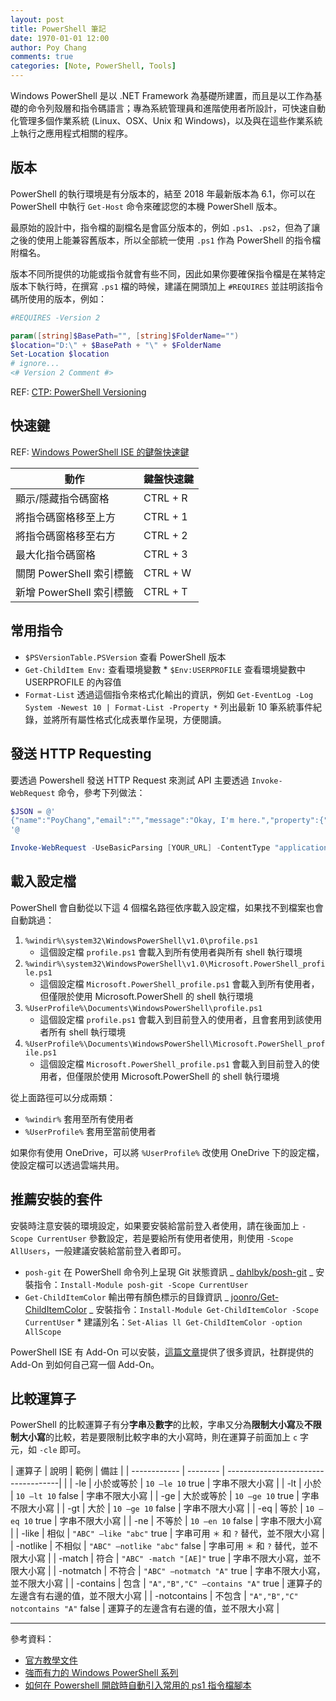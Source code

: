 ```yaml
---
layout: post
title: PowerShell 筆記
date: 1970-01-01 12:00
author: Poy Chang
comments: true
categories: [Note, PowerShell, Tools]
---
```


Windows PowerShell 是以 .NET Framework 為基礎所建置，而且是以工作為基礎的命令列殼層和指令碼語言；專為系統管理員和進階使用者所設計，可快速自動化管理多個作業系統 (Linux、OSX、Unix 和 Windows)，以及與在這些作業系統上執行之應用程式相關的程序。

## 版本

PowerShell 的執行環境是有分版本的，結至 2018 年最新版本為 6.1，你可以在 PowerShell 中執行 `Get-Host` 命令來確認您的本機 PowerShell 版本。

最原始的設計中，指令檔的副檔名是會區分版本的，例如 `.ps1`、`.ps2`，但為了讓之後的使用上能兼容舊版本，所以全部統一使用 `.ps1` 作為 PowerShell 的指令檔附檔名。

版本不同所提供的功能或指令就會有些不同，因此如果你要確保指令檔是在某特定版本下執行時，在撰寫 `.ps1` 檔的時候，建議在開頭加上 `#REQUIRES` 並註明該指令碼所使用的版本，例如：

```ps1
#REQUIRES -Version 2

param([string]$BasePath="", [string]$FolderName="")
$location="D:\" + $BasePath + "\" + $FolderName
Set-Location $location
# ignore...
<# Version 2 Comment #>
```

REF: [CTP: PowerShell Versioning](https://blogs.msdn.microsoft.com/powershell/2007/11/02/ctp-versioning/)

## 快速鍵

REF: [Windows PowerShell ISE 的鍵盤快速鍵](https://docs.microsoft.com/zh-tw/powershell/scripting/core-powershell/ise/keyboard-shortcuts-for-the-windows-powershell-ise?view=powershell-6)

動作                    | 鍵盤快速鍵
---------------------- | ------------
顯示/隱藏指令碼窗格       | CTRL + R
將指令碼窗格移至上方      | CTRL + 1
將指令碼窗格移至右方      | CTRL + 2
最大化指令碼窗格          | CTRL + 3
關閉 PowerShell 索引標籤 | CTRL + W
新增 PowerShell 索引標籤 | CTRL + T

## 常用指令

- `$PSVersionTable.PSVersion` 查看 PowerShell 版本
- `Get-ChildItem Env:` 查看環境變數 \* `$Env:USERPROFILE` 查看環境變數中 USERPROFILE 的內容值
- `Format-List` 透過這個指令來格式化輸出的資訊，例如 `Get-EventLog -Log System -Newest 10 | Format-List -Property *` 列出最新 10 筆系統事件紀錄，並將所有屬性格式化成表單作呈現，方便閱讀。

## 發送 HTTP Requesting

要透過 Powershell 發送 HTTP Request 來測試 API 主要透過 `Invoke-WebRequest` 命令，參考下列做法：

```ps1
$JSON = @'
{"name":"PoyChang","email":"","message":"Okay, I'm here.","property":{"key1":"value1","key2":"value2"}}
'@

Invoke-WebRequest -UseBasicParsing [YOUR_URL] -ContentType "application/json" -Method POST -Body $JSON
```

## 載入設定檔

PowerShell 會自動從以下這 4 個檔名路徑依序載入設定檔，如果找不到檔案也會自動跳過：

1. `%windir%\system32\WindowsPowerShell\v1.0\profile.ps1`
   - 這個設定檔 `profile.ps1` 會載入到所有使用者與所有 shell 執行環境
2. `%windir%\system32\WindowsPowerShell\v1.0\Microsoft.PowerShell_profile.ps1`
   - 這個設定檔 `Microsoft.PowerShell_profile.ps1` 會載入到所有使用者，但僅限於使用 Microsoft.PowerShell 的 shell 執行環境
3. `%UserProfile%\Documents\WindowsPowerShell\profile.ps1`
   - 這個設定檔 `profile.ps1` 會載入到目前登入的使用者，且會套用到該使用者所有 shell 執行環境
4. `%UserProfile%\Documents\WindowsPowerShell\Microsoft.PowerShell_profile.ps1`
   - 這個設定檔 `Microsoft.PowerShell_profile.ps1` 會載入到目前登入的使用者，但僅限於使用 Microsoft.PowerShell 的 shell 執行環境

從上面路徑可以分成兩類：

- `%windir%` 套用至所有使用者
- `%UserProfile%` 套用至當前使用者

如果你有使用 OneDrive，可以將 `%UserProfile%` 改使用 OneDrive 下的設定檔，使設定檔可以透過雲端共用。

## 推薦安裝的套件

安裝時注意安裝的環境設定，如果要安裝給當前登入者使用，請在後面加上 `-Scope CurrentUser` 參數設定，若是要給所有使用者使用，則使用 `-Scope AllUsers`，一般建議安裝給當前登入者即可。

- `posh-git` 在 PowerShell 命令列上呈現 Git 狀態資訊
  _ [dahlbyk/posh-git](https://github.com/dahlbyk/posh-git)
  _ 安裝指令：`Install-Module posh-git -Scope CurrentUser`
- `Get-ChildItemColor` 輸出帶有顏色標示的目錄資訊
  _ [joonro/Get-ChildItemColor](https://github.com/joonro/Get-ChildItemColor)
  _ 安裝指令：`Install-Module Get-ChildItemColor -Scope CurrentUser` \* 建議別名：`Set-Alias ll Get-ChildItemColor -option AllScope`

PowerShell ISE 有 Add-On 可以安裝，[這篇文章](https://social.technet.microsoft.com/wiki/contents/articles/2969.windows-powershell-ise-add-on-tools.aspx)提供了很多資訊，社群提供的 Add-On 到如何自己寫一個 Add-On。

## 比較運算子

PowerShell 的比較運算子有分**字串**及**數字**的比較，字串又分為**限制大小寫**及**不限制大小寫**的比較，若是要限制比較字串的大小寫時，則在運算子前面加上 `c` 字元，如 `-cle` 即可。

| 運算子        | 說明      | 範例                                | 備註 |
| ------------ | -------- | ------------------------------------|  |
| -le          | 小於或等於 | `10 –le 10` true                    | 字串不限大小寫 |
| -lt          | 小於      | `10 –lt 10` false                   | 字串不限大小寫 |
| -ge          | 大於或等於 | `10 –ge 10` true                    | 字串不限大小寫 |
| -gt          | 大於      | `10 –ge 10` false                   | 字串不限大小寫 |
| -eq          | 等於      | `10 –eq 10` true                    | 字串不限大小寫 |
| -ne          | 不等於    | `10 –en 10` false                   | 字串不限大小寫 |
| -like        | 相似      | `"ABC" –like "abc"` true            | 字串可用 `＊` 和 `?` 替代，並不限大小寫 |
| -notlike     | 不相似    | `"ABC" –notlike "abc"` false        | 字串可用 `＊` 和 `?` 替代，並不限大小寫 |
| -match       | 符合      | `"ABC" -match "[AE]"` true          | 字串不限大小寫，並不限大小寫 |
| -notmatch    | 不符合    | `"ABC" –notmatch "A"` true          | 字串不限大小寫，並不限大小寫 |
| -contains    | 包含      | `"A","B","C" –contains "A"` true    | 運算子的左邊含有右邊的值，並不限大小寫 |
| -notcontains | 不包含    | `"A","B","C" notcontains "A"` false | 運算子的左邊含有右邊的值，並不限大小寫 |

---

參考資料：

- [官方教學文件](https://docs.microsoft.com/zh-tw/powershell/scripting/powershell-scripting)
- [強而有力的 Windows PowerShell 系列](http://ithelp.ithome.com.tw/users/20005121/ironman/54)
- [如何在 Powershell 開啟時自動引入常用的 ps1 指令檔腳本](https://msdn.microsoft.com/zh-tw/library/dn464004.aspx)
